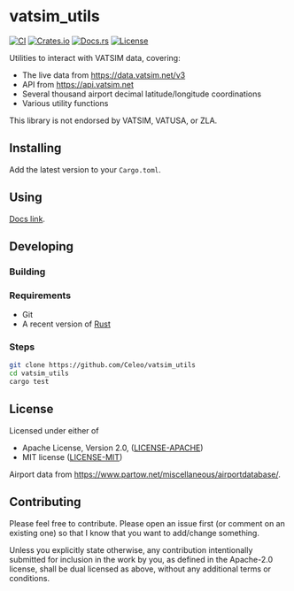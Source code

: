 # vatsim_utils

[![CI](https://github.com/Celeo/vatsim_utils/workflows/CI/badge.svg?branch=master)](https://github.com/celeo/vatsim_utils/actions?query=workflow%3ACI)
[![Crates.io](https://img.shields.io/crates/v/vatsim_utils.svg)](https://crates.io/crates/vatsim_utils)
[![Docs.rs](https://docs.rs/vatsim_utils/badge.svg)](https://docs.rs/vatsim_utils)
[![License](https://img.shields.io/crates/l/vatsim_utils)](https://github.com/Celeo/vatsim_utils/blob/master/Cargo.toml#L10)

Utilities to interact with VATSIM data, covering:

- The live data from <https://data.vatsim.net/v3>
- API from <https://api.vatsim.net>
- Several thousand airport decimal latitude/longitude coordinations
- Various utility functions

This library is not endorsed by VATSIM, VATUSA, or ZLA.

## Installing

Add the latest version to your `Cargo.toml`.

## Using

[Docs link](https://docs.rs/vatsim_utils).

## Developing

### Building

### Requirements

* Git
* A recent version of [Rust](https://www.rust-lang.org/tools/install)

### Steps

```sh
git clone https://github.com/Celeo/vatsim_utils
cd vatsim_utils
cargo test
```

## License

Licensed under either of

* Apache License, Version 2.0, ([LICENSE-APACHE](LICENSE-APACHE))
* MIT license ([LICENSE-MIT](LICENSE-MIT))

Airport data from <https://www.partow.net/miscellaneous/airportdatabase/>.

## Contributing

Please feel free to contribute. Please open an issue first (or comment on an existing one) so that I know that you want to add/change something.

Unless you explicitly state otherwise, any contribution intentionally submitted for inclusion in the work by you, as defined in the Apache-2.0 license, shall be dual licensed as above, without any additional terms or conditions.
